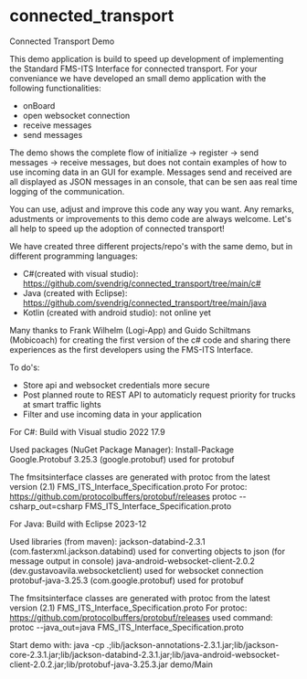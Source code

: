 # connected_transport

Connected Transport Demo

This demo application is build to speed up development of implementing the Standard FMS-ITS Interface for connected transport.
For your conveniance we have developed an small demo application with the following functionalities:

- onBoard
- open websocket connection
- receive messages
- send messages

The demo shows the complete flow of initialize -> register -> send messages -> receive messages, but does not contain examples of how to use incoming data in an GUI for example.
Messages send and received are all displayed as JSON messages in an console, that can be sen aas real time logging of the communication. 

You can use, adjust and improve this code any way you want.
Any remarks, adustments or improvements to this demo code are always welcome.
Let's all help to speed up the adoption of connected transport!

We have created three different projects/repo's with the same demo, but in different programming languages:
- C#(created with visual studio): https://github.com/svendrig/connected_transport/tree/main/c#
- Java (created with Eclipse): https://github.com/svendrig/connected_transport/tree/main/java
- Kotlin (created with android studio): not online yet

Many thanks to Frank Wilhelm (Logi-App) and Guido Schiltmans (Mobicoach) for creating the first version of the c# code and sharing there experiences as the first developers using the FMS-ITS Interface.

To do's:
- Store api and websocket credentials more secure 
- Post planned route to REST API to automaticly request priority for trucks at smart traffic lights
- Filter and use incoming data in your application


For C#:
Build with Visual studio 2022 17.9

Used packages (NuGet Package Manager):
Install-Package Google.Protobuf 3.25.3 (google.protobuf)
	used for protobuf 
	
The fmsitsinterface classes are generated with protoc from the latest version (2.1) FMS_ITS_Interface_Specification.proto
For protoc: https://github.com/protocolbuffers/protobuf/releases
protoc --csharp_out=csharp FMS_ITS_Interface_Specification.proto


For Java:
Build with Eclipse 2023-12

Used libraries (from maven):
jackson-databind-2.3.1 (com.fasterxml.jackson.databind)
	used for converting objects to json (for message output in console)
java-android-websocket-client-2.0.2 (dev.gustavoavila.websocketclient)
	used for websocket connection
protobuf-java-3.25.3 (com.google.protobuf)
	used for protobuf 
	
The fmsitsinterface classes are generated with protoc from the latest version (2.1) FMS_ITS_Interface_Specification.proto
For protoc: https://github.com/protocolbuffers/protobuf/releases
used command: protoc --java_out=java FMS_ITS_Interface_Specification.proto

Start demo with:
java -cp .;lib/jackson-annotations-2.3.1.jar;lib/jackson-core-2.3.1.jar;lib/jackson-databind-2.3.1.jar;lib/java-android-websocket-client-2.0.2.jar;lib/protobuf-java-3.25.3.jar demo/Main

